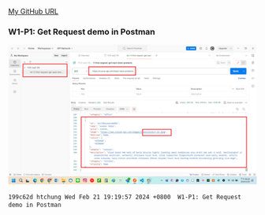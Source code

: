 [My GitHub URL](https://github.com/Alex718296/1122-WP2-2N_69)

### W1-P1: Get Request demo in Postman

![](w1-P1.png)

```
199c62d htchung Wed Feb 21 19:19:57 2024 +0800  W1-P1: Get Request demo in Postman
```
